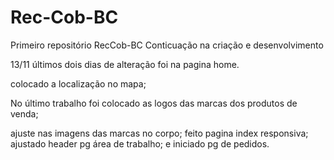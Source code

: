 # Rec-Cob-BC
 Primeiro repositório RecCob-BC
 Conticuação na criação e desenvolvimento
 
 13/11
 últimos dois dias de alteração foi na pagina home.

 colocado a localização no mapa;

 No último trabalho foi colocado as logos das marcas dos produtos de venda;

ajuste nas imagens das marcas no corpo;
feito pagina index responsiva; 
ajustado header pg área de trabalho; 
e iniciado pg de pedidos.